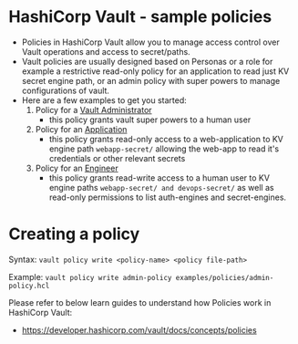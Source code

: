 # HashiCorp Vault - sample policies
- Policies in HashiCorp Vault allow you to manage access control over Vault operations and access to secret/paths.
- Vault policies are usually designed based on Personas or a role for example a restrictive read-only policy for an application to read just KV secret engine path, or an admin policy with super powers to manage configurations of vault.
- Here are a few examples to get you started:
  1. Policy for a [Vault Administrator](examples/policies/admin-policy.hcl)
      - this policy grants vault super powers to a human user
  2. Policy for an  [Application](examples/policies/app-policy.hcl)
      - this policy grants read-only access to a web-application to KV engine path `webapp-secret/` allowing the web-app to read it's credentials or other relevant secrets
  3. Policy for an [Engineer](examples/policies/engineer-policy.hcl)
      - this policy grants read-write access to a human user to KV engine paths `webapp-secret/ and devops-secret/` as well as read-only permissions to list auth-engines and secret-engines.

# Creating a policy

Syntax: `vault policy write <policy-name> <policy file-path>`

Example: `vault policy write admin-policy examples/policies/admin-policy.hcl`

Please refer to below learn guides to understand how Policies work in HashiCorp Vault:
- https://developer.hashicorp.com/vault/docs/concepts/policies


